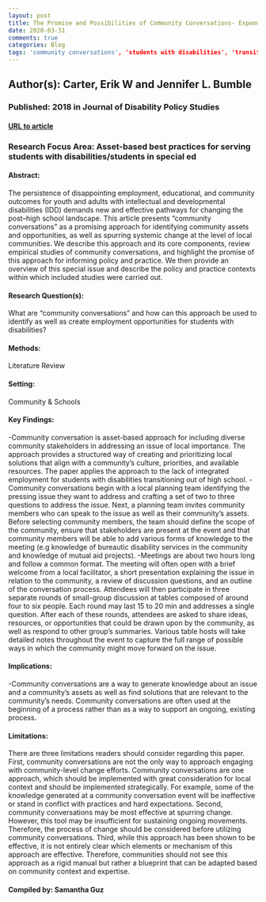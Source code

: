 ```yaml
---
layout: post
title: The Promise and Possibilities of Community Conversations- Expanding Opportunities for People With Disabilities
date: 2020-03-31
comments: true
categories: Blog
tags: 'community conversations', 'students with disabilities', 'transitioning out of high school'
---
```


## Author(s): Carter, Erik W and Jennifer L. Bumble

### Published: 2018 in Journal of Disability Policy Studies

#### [URL to article](https://journals-sagepub-com.proxy.uchicago.edu/doi/pdf/10.1177/1044207317739408)

### Research Focus Area: Asset-based best practices for serving students with disabilities/students in special ed

#### Abstract:
The persistence of disappointing employment, educational, and community outcomes for youth and adults with intellectual and developmental disabilities (IDD) demands new and effective pathways for changing the post–high school landscape. This article presents “community conversations” as a promising approach for identifying community assets and opportunities, as well as spurring systemic change at the level of local communities. We describe this approach and its core components, review empirical studies of community conversations, and highlight the promise of this approach for informing policy and practice. We then provide an overview of this special issue and describe the policy and practice contexts within which included studies were carried out.


#### Research Question(s):
What are “community conversations” and how can this approach be used to identify as well as create employment opportunities for students with disabilities?


#### Methods:
Literature Review


#### Setting:
Community & Schools


#### Key Findings:
-Community conversation is asset-based approach for including diverse community stakeholders in addressing an issue of local importance. The approach provides a structured way of creating and prioritizing local solutions that align with a community’s culture, priorities, and available resources. The paper applies the approach to the lack of integrated employment for students with disabilities transitioning out of high school.  -Community conversations begin with a local planning team identifying the pressing issue they want to address and crafting a set of two to three questions to address the issue. Next, a planning team invites community members who can speak to the issue as well as their community’s assets. Before selecting community members, the team should define the scope of the community, ensure that stakeholders are present at the event and that community members will be able to add various forms of knowledge to the meeting (e.g knowledge of bureautic disability services in the community and knowledge of mutual aid projects). -Meetings are about two hours long and follow a common format. The meeting will often open with a brief welcome from a local facilitator, a short presentation explaining the issue in relation to the community, a review of discussion questions, and an outline of the conversation process. Attendees will then participate in three separate rounds of small-group discussion at tables composed of around four to six people. Each round may last 15 to 20 min and addresses a single question. After each of these rounds, attendees are asked to share ideas, resources, or opportunities that could be drawn upon by the community, as well as respond to other group’s summaries. Various table hosts will take detailed notes throughout the event to capture the full range of possible ways in which the community might move forward on the issue. 


#### Implications:
-Community conversations are a way to generate knowledge about an issue and a community’s assets as well as find solutions that are relevant to the community’s needs. Community conversations are often used at the beginning of a process rather than as a way to support an ongoing, existing process. 


#### Limitations:
There are three limitations readers should consider regarding this paper. First, community conversations are not the only way to approach engaging with community-level change efforts. Community conversations are one approach, which should be implemented with great consideration for local context and should be implemented strategically. For example, some of the knowledge generated at a community conversation event will be ineffective or stand in conflict with practices and hard expectations. Second, community conversations may be most effective at spurring change. However, this tool may be insufficient for sustaining ongoing movements. Therefore, the process of change should be considered before utilizing community conversations. Third, while this approach has been shown to be effective, it is not entirely clear which elements or mechanism of this approach are effective. Therefore, communities should not see this approach as a rigid manual but rather a blueprint that can be adapted based on community context and expertise. 


#### Compiled by: Samantha Guz

